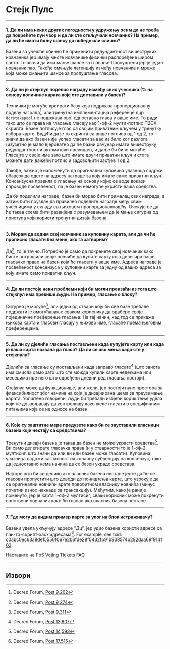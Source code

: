 # <i class="fa fa-life-ring"></i> Стејк Пулс 

---

#### 1. Да ли има неких других погодности у удружењу осим да не треба да покрећете пун чвор и да ли сте откључали новчаник? На пример, да ли ће имати бољу шансу да победе или слично? 

Базени за учешће обично ће применити редундантност вишеструких новчаника јер имају многе новчанике физички распоређене широм света. То значи да има мање шансе за гласање
Пропуштени јер је један новчаник пао. Такође смањује латенцију између новчаника и мреже која може смањити шансе за пропуштање гласова.

---

#### 2. Да ли је стејкпул поделио награду између свих учесника (% на основу количине карата које сте доставили у базен)? 

Технички је могуће креирати базу која подржава пропорционалну поделу награда[^9262], али тренутна имплементација референце дцр `dcrstakepool` не подржава ово. едноставно гласа у ваше име. То ради тако што се права на гласање гласају као 1-оф-2 мулти-потпис П2СХ скрипта. Базен потписује глас са својим приватним кључем у тренутку избора карте. Будући да је то скрипта са више потписа од 1 од 2, то значи да ако базен није успео гласати за вас из било ког разлога (изузетно је мало вјероватно да ће базни рачунар имати вишеструку редундантност и аутоматски прекидач), и даље би било могуће Гласајте у своје име зато што имате други приватни кључ и стога можете дати важећи потпис и задовољити захтјев 1 од 2.

Такође, важно је напоменути да оригинална куповина улазница садржи обавезу да одете на адресу награде за коју имате само приватни кључ. Консензусна правила о гласању на основу којих се воде докази спроводе посвећеност, па је базен немогуће украсти ваша средства.

Да би поделили награде, базен би морао бити прималац свих награда, а затим бити поуздан да правилно поделите награде међу свим учесницима у складу са њиховом пропорционалношћу. Очекује се да ће таква схема бити развијена с разумевањем да је мање сигурна од приступа који користи тренутни дизајн базена.

---

#### 3. Морам да водим свој новчаник за куповину карата, али да чи ће прописно гласати без мене, ако га затворим? 

Да[^9274], то је тачно. Потребно је само да покренете свој новчаник како бисте потрошили своје новчиће да купите карту која делегира ваше гласачко право на базен који ће гласати у ваше име. Адреса награде је посвећеност консензуса у куповини карте за једну од ваших адреса за коју имате само приватни кључ.

---

#### 4. Да ли постоје неки проблеми који би могли произаћи из тога што стејкпул има превише људи. На пример, гласање о блоку? 

Сигурно је могуће[^9311], али једна од ствари коју би све базе требале подржати је омогућавање сваком кориснику да одабере своје појединачне преференце гласања. На тај начин, кад год се прикаже њихова карта и гласови гласају у њихово име, гласаће према његовим преференцама.

---

#### 5. Да ли су дјелићи гласања постављени када купујете карту или када је ваша карта позвана да гласа? Да ли се ово мења када сте у стејкпулу? 

Дјелићи за гласање су постављени када заправо гласате[^13607] (што заиста има смисла само зато што сте можда купили карте недељама или месецима пре него што одређени дневни ред гласања постоји).

Стејкпул може да функционише, али жели, јер постоји пуно простора за флексибилност због начина на који је дизајнирана шема за преузимање карата. Уопштено говорећи, људи би требали избјећи кориштење удела који не дозвољавају да контролишу како желе гласати о специфичним питањима која се не односе на базен.

---

#### 6. Које су заштитне мере предузете како би се зауставили власници базена који нестају са средствима? 

Тренутни дизајн базена је такав да базен не може украсти средства[^14593]. Ви само делегирате гласачка права (и у стварности то је 1-оф-2 мултисиг, што значи да или ви или базен може гласати). Куповина улазница садржи сагласност на коначну субвенцију на консензус, тако да једноставно нема начина да се базен украде средстава.

Најгоре што би се десило ако власник базена нестане јесте да ће се гласови пропустити што доводи до поништења карте, што узрокује да се оригинални новчићи врате првобитном власнику новчића (минус почетни износ накнаде за трансакцију). Међутим, како је раније поменуто, јер је карта 1-оф-2 мултисиг, сваки корисник може покренути сопствени новчаник како би гласао ако власник базена нестане.

---

#### 7. Где могу да видим пример карте за улог на блок истраживачу? 

Базени удела укључују адресе "Дц", јер удио базена користи адресе са паи-то-сцрипт-хасх адресама[^17515]. For example, see txid: [c0abc0ec63a8de15550f067e2b6fde28f0432fb91b938574b282daa69f914103](https://mainnet.decred.org/tx/c0abc0ec63a8de15550f067e2b6fde28f0432fb91b938574b282daa69f914103).

Наставите на [PoS Voting Tickets FAQ](/faq/proof-of-stake/voting-tickets.md)

---

## <i class="fa fa-book"></i> Извори 

[^9262]: Decred Forum, [Post 9,262](https://forum.decred.org/threads/626/#post-9262)
[^9274]: Decred Forum, [Post 9,274](https://forum.decred.org/threads/626/#post-9274)
[^9311]: Decred Forum, [Post 9,311](https://forum.decred.org/threads/582/page-2#post-9311)
[^13607]: Decred Forum, [Post 13,607](https://forum.decred.org/threads/1236/#post-13607)
[^14593]: Decred Forum, [Post 14,593](https://forum.decred.org/threads/1321/#post-14593)
[^17515]: Decred Forum, [Post 17,515](https://forum.decred.org/threads/1289/#post-17515)
